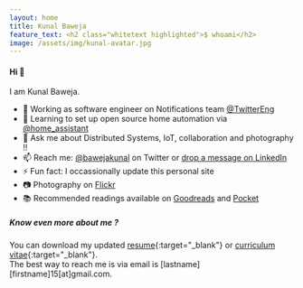 ```yaml
---
layout: home
title: Kunal Baweja
feature_text: <h2 class="whitetext highlighted">$ whoami</h2>
image: /assets/img/kunal-avatar.jpg
---
```


#### Hi :wave:


I am Kunal Baweja.

- :telescope: Working as software engineer on Notifications team [@TwitterEng](https://twitter.com/twittereng)
- :seedling: Learning to set up open source home automation via [@home_assistant](https://twitter.com/home_assistant)
- :speech_balloon: Ask me about Distributed Systems, IoT, collaboration and photography !!
- :mailbox: Reach me: [@bawejakunal](https://twitter.com/bawejakunal) on Twitter or [drop a message on LinkedIn](https://www.linkedin.com/in/kunal-baweja/)
- :zap: Fun fact: I occassionally update this personal site
- :camera: Photography on [Flickr](https://flickr.com/photos/bawejakunal)
- :books: Recommended readings available on [Goodreads](https://www.goodreads.com/review/list/55383083-kunal?shelf=currently-reading) and [Pocket](https://getpocket.com/@e83pbTb5A2207ds9e5g40V6g33d3A637d01D58h95dJ55aH613245RaKC68nT568)

##### Know even more about me ?
You can download my updated [resume](https://github.com/bawejakunal/resume/blob/master/kunal-resume.pdf){:target="_blank"} or [curriculum vitae](https://github.com/bawejakunal/resume/blob/master/cv/kunal-cv.pdf){:target="_blank"}.
<br/>
The best way to reach me is via email is [lastname][firstname]15[at]gmail.com.
